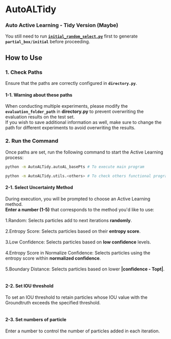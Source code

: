 # AutoALTidy<br>
### Auto Active Learning - Tidy Version **(Maybe)**
You still need to run [**`initial_random_select.py`**](https://github.com/Gratia2533/cryyy/blob/main/main_pts/initial_random_select.py) first to generate **`partial_box/initial`** before proceeding.
## How to Use

### 1. Check Paths
Ensure that the paths are correctly configured in **`directory.py`**.

#### 1-1. Warning about these paths
When conducting multiple experiments, please modify the **`evaluation_folder_path`** in **directory.py** to prevent overwriting the evaluation results on the test set. <br> 
If you wish to save additional information as well, make sure to change the path for different experiments to avoid overwriting the results.

### 2. Run the Command
Once paths are set, run the following command to start the Active Learning process:

```bash
python -m AutoALTidy.autoAL_basePts # To execute main program
```
```bash
python -m AutoALTidy.utils.<others> # To check others functional programs in AutoALTidy/utils
```
#### 2-1. Select Uncertainty Method
During execution, you will be prompted to choose an Active Learning method.  
**Enter a number (1-5)** that corresponds to the method you'd like to use:  
<br>
1.Random: Selects particles add to next iterations **randomly**.  
<br>
2.Entropy Score: Selects particles based on their **entropy score**.  
<br>
3.Low Confidence: Selects particles based on **low confidence** levels.  
<br>
4.Entropy Score in Normalize Confidence: Selects particles using the entropy score within **normalized confidence**.  
<br>
5.Boundary Distance: Selects particles based on lower **|confidence - Topt|**.  
<br>

#### 2-2. Set IOU threshold
To set an IOU threshold to retain particles whose IOU value with the Groundtruth exceeds the specified threshold.  
<br>

#### 2-3. Set numbers of particle 
Enter a number to control the number of particles added in each iteration.
